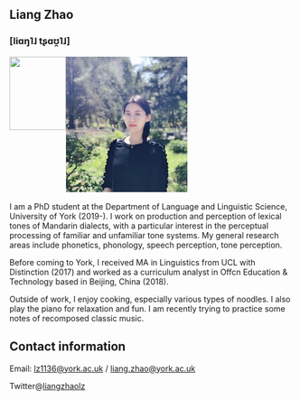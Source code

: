 ## Liang Zhao
### [liɑŋ˥˩  tʂɑʊ̯˥˩]

![Image](mypic.jpg)
<img align="left" width="100" height="130" src="https://liangzhaolz.github.io">

I am a PhD student at the Department of Language and Linguistic Science, University of York (2019-). I work on production and perception of lexical tones of Mandarin dialects, with a particular interest in the perceptual processing of familiar and unfamiliar tone systems.  My general research areas include phonetics, phonology, speech perception, tone perception.  

Before coming to York, I received MA in Linguistics from UCL with Distinction (2017) and worked as a curriculum analyst in Offcn Education & Technology based in Beijing, China (2018).

Outside of work, I enjoy cooking, especially various types of noodles. I also play the piano for relaxation and fun. I am recently trying to practice some notes of recomposed classic music. 

## Contact information

Email: lz1136@york.ac.uk / liang.zhao@york.ac.uk

Twitter@[liangzhaolz](https://twitter.com/liangzhaolz)



